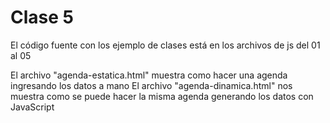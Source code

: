 # Clase 5

El código fuente con los ejemplo de clases está en los archivos de js del 01 al 05

El archivo "agenda-estatica.html" muestra como hacer una agenda ingresando los datos a mano
El archivo "agenda-dinamica.html" nos muestra como se puede hacer la misma agenda generando los datos con JavaScript
